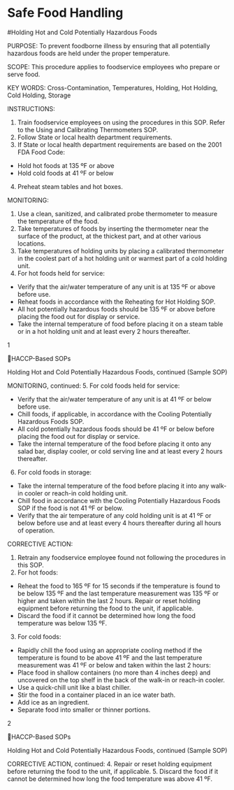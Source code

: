 # Safe Food Handling



#Holding Hot and Cold Potentially Hazardous Foods


PURPOSE: To prevent foodborne illness by ensuring that all potentially hazardous
foods are held under the proper temperature.

SCOPE: This procedure applies to foodservice employees who prepare or serve food.

KEY WORDS: Cross-Contamination, Temperatures, Holding, Hot Holding, Cold
Holding, Storage

INSTRUCTIONS:
1. Train foodservice employees on using the procedures in this SOP. Refer to the Using
and Calibrating Thermometers SOP.
2. Follow State or local health department requirements.
3. If State or local health department requirements are based on the 2001 FDA Food
Code:
* Hold hot foods at 135 ºF or above
* Hold cold foods at 41 ºF or below
4. Preheat steam tables and hot boxes.

MONITORING:
1. Use a clean, sanitized, and calibrated probe thermometer to measure the temperature
of the food.
2. Take temperatures of foods by inserting the thermometer near the surface of the
product, at the thickest part, and at other various locations.
3. Take temperatures of holding units by placing a calibrated thermometer in the coolest
part of a hot holding unit or warmest part of a cold holding unit.
4. For hot foods held for service:
* Verify that the air/water temperature of any unit is at 135 ºF or above before use.
* Reheat foods in accordance with the Reheating for Hot Holding SOP.
* All hot potentially hazardous foods should be 135 ºF or above before placing the
food out for display or service.
* Take the internal temperature of food before placing it on a steam table or in a hot
holding unit and at least every 2 hours thereafter.

1

HACCP-Based SOPs

Holding Hot and Cold Potentially Hazardous Foods, continued
(Sample SOP)

MONITORING, continued:
5. For cold foods held for service:
* Verify that the air/water temperature of any unit is at 41 ºF or below before use.
* Chill foods, if applicable, in accordance with the Cooling Potentially Hazardous
Foods SOP.
* All cold potentially hazardous foods should be 41 ºF or below before placing the
food out for display or service.
* Take the internal temperature of the food before placing it onto any salad bar,
display cooler, or cold serving line and at least every 2 hours thereafter.
6. For cold foods in storage:
* Take the internal temperature of the food before placing it into any walk-in cooler
or reach-in cold holding unit.
* Chill food in accordance with the Cooling Potentially Hazardous Foods SOP if
the food is not 41 ºF or below.
* Verify that the air temperature of any cold holding unit is at 41 ºF or below before
use and at least every 4 hours thereafter during all hours of operation.

CORRECTIVE ACTION:
1. Retrain any foodservice employee found not following the procedures in this SOP.
2. For hot foods:
* Reheat the food to 165 ºF for 15 seconds if the temperature is found to be below
135 ºF and the last temperature measurement was 135 ºF or higher and taken
within the last 2 hours. Repair or reset holding equipment before returning the
food to the unit, if applicable.
* Discard the food if it cannot be determined how long the food temperature was
below 135 ºF.
3. For cold foods:
* Rapidly chill the food using an appropriate cooling method if the temperature is
found to be above 41 ºF and the last temperature measurement was 41 ºF or below
and taken within the last 2 hours:
* Place food in shallow containers (no more than 4 inches deep) and
uncovered on the top shelf in the back of the walk-in or reach-in cooler.
* Use a quick-chill unit like a blast chiller.
* Stir the food in a container placed in an ice water bath.
* Add ice as an ingredient.
* Separate food into smaller or thinner portions.

2

HACCP-Based SOPs

Holding Hot and Cold Potentially Hazardous Foods, continued
(Sample SOP)

CORRECTIVE ACTION, continued:
4. Repair or reset holding equipment before returning the food to the unit, if applicable.
5. Discard the food if it cannot be determined how long the food temperature was above
41 ºF.

